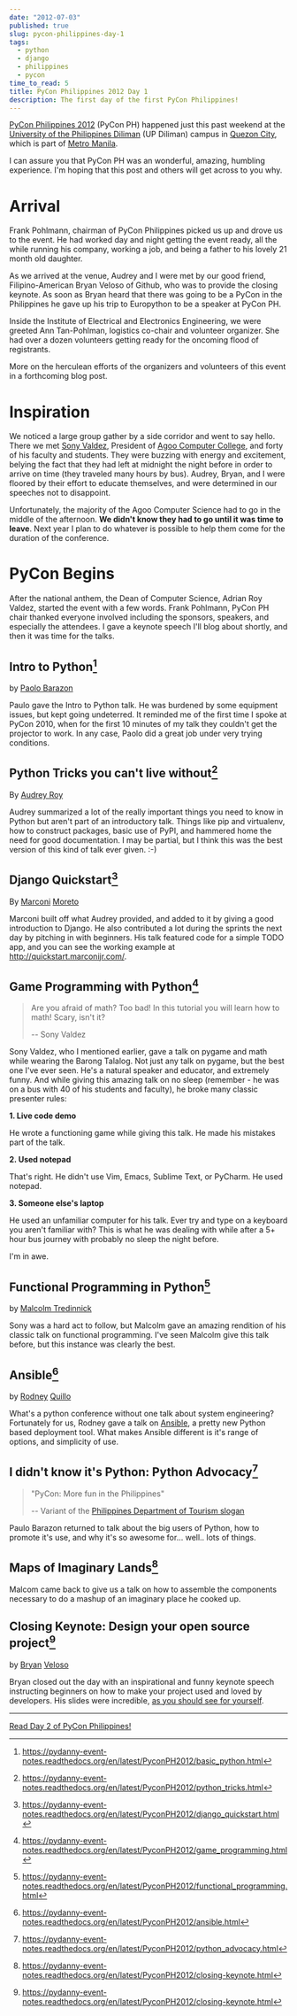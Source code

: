 ```yaml
---
date: "2012-07-03"
published: true
slug: pycon-philippines-day-1
tags:
  - python
  - django
  - philippines
  - pycon
time_to_read: 5
title: PyCon Philippines 2012 Day 1
description: The first day of the first PyCon Philippines!
---
```


[PyCon Philippines 2012](http://ph.pycon.org) (PyCon PH) happened just
this past weekend at the [University of the Philippines
Diliman](http://www.upd.edu.ph/) (UP Diliman) campus in [Quezon
City](http://en.wikipedia.org/wiki/Quezon_City), which is part of [Metro
Manila](http://en.wikipedia.org/wiki/Metro_Manila).

I can assure you that PyCon PH was an wonderful, amazing, humbling
experience. I'm hoping that this post and others will get across to you
why.

# Arrival

Frank Pohlmann, chairman of PyCon Philippines picked us up and drove us
to the event. He had worked day and night getting the event ready, all
the while running his company, working a job, and being a father to his
lovely 21 month old daughter.

As we arrived at the venue, Audrey and I were met by our good friend,
Filipino-American Bryan Veloso of Github, who was to provide the closing
keynote. As soon as Bryan heard that there was going to be a PyCon in
the Philippines he gave up his trip to Europython to be a speaker at
PyCon PH.

Inside the Institute of Electrical and Electronics Engineering, we were
greeted Ann Tan-Pohlman, logistics co-chair and volunteer organizer. She
had over a dozen volunteers getting ready for the oncoming flood of
registrants.

More on the herculean efforts of the organizers and volunteers of this
event in a forthcoming blog post.

# Inspiration

We noticed a large group gather by a side corridor and went to say
hello. There we met [Sony Valdez](https://twitter.com/mrvaldez),
President of [Agoo Computer College](http://www.13hq.com/), and forty of
his faculty and students. They were buzzing with energy and excitement,
belying the fact that they had left at midnight the night before in
order to arrive on time (they traveled many hours by bus). Audrey,
Bryan, and I were floored by their effort to educate themselves, and
were determined in our speeches not to disappoint.

Unfortunately, the majority of the Agoo Computer Science had to go in
the middle of the afternoon. **We didn't know they had to go until it
was time to leave**. Next year I plan to do whatever is possible to help
them come for the duration of the conference.

# PyCon Begins

After the national anthem, the Dean of Computer Science, Adrian Roy
Valdez, started the event with a few words. Frank Pohlmann, PyCon PH
chair thanked everyone involved including the sponsors, speakers, and
especially the attendees. I gave a keynote speech I'll blog about
shortly, and then it was time for the talks.

## Intro to Python[^1]

by [Paolo Barazon](http://twitter.com/titopao)

Paulo gave the Intro to Python talk. He was burdened by some equipment
issues, but kept going undeterred. It reminded me of the first time I
spoke at PyCon 2010, when for the first 10 minutes of my talk they
couldn't get the projector to work. In any case, Paolo did a great job
under very trying conditions.

## Python Tricks you can't live without[^2]

By [Audrey Roy](https://audrey.roygreenfeld.com)

Audrey summarized a lot of the really important things you need to know
in Python but aren't part of an introductory talk. Things like pip and
virtualenv, how to construct packages, basic use of PyPI, and hammered
home the need for good documentation. I may be partial, but I think this
was the best version of this kind of talk ever given. :-)

## Django Quickstart[^3]

By [Marconi](http://marconijr.com/)
[Moreto](https://twitter.com/marconimjr)

Marconi built off what Audrey provided, and added to it by giving a good
introduction to Django. He also contributed a lot during the sprints the
next day by pitching in with beginners. His talk featured code for a
simple TODO app, and you can see the working example at
<http://quickstart.marconijr.com/>.

## Game Programming with Python[^4]

> Are you afraid of math? Too bad! In this tutorial you will learn how
> to math! Scary, isn't it?
>
> -- Sony Valdez

Sony Valdez, who I mentioned earlier, gave a talk on pygame and math
while wearing the Barong Talalog. Not just any talk on pygame, but the
best one I've ever seen. He's a natural speaker and educator, and
extremely funny. And while giving this amazing talk on no sleep
(remember - he was on a bus with 40 of his students and faculty), he
broke many classic presenter rules:

**1. Live code demo**

He wrote a functioning game while giving this talk. He made his mistakes
part of the talk.

**2. Used notepad**

That's right. He didn't use Vim, Emacs, Sublime Text, or PyCharm. He
used notepad.

**3. Someone else's laptop**

He used an unfamiliar computer for his talk. Ever try and type on a
keyboard you aren't familiar with? This is what he was dealing with
while after a 5+ hour bus journey with probably no sleep the night
before.

I'm in awe.

## Functional Programming in Python[^5]

by [Malcolm Tredinnick](https://twitter.com/malcolmt)

Sony was a hard act to follow, but Malcolm gave an amazing rendition of
his classic talk on functional programming. I've seen Malcolm give this
talk before, but this instance was clearly the best.

## Ansible[^6]

by [Rodney](http://capsunlock.net) [Quillo](https://github.com/cocoy)

What's a python conference without one talk about system engineering?
Fortunately for us, Rodney gave a talk on
[Ansible](http://ansible.github.com/), a pretty new Python based
deployment tool. What makes Ansible different is it's range of options,
and simplicity of use.

## I didn't know it's Python: Python Advocacy[^7]

> "PyCon: More fun in the Philippines"
>
> -- Variant of the [Philippines Department of Tourism
> slogan](http://www.itsmorefuninthephilippines.com/)

Paulo Barazon returned to talk about the big users of Python, how to
promote it's use, and why it's so awesome for... well.. lots of
things.

## Maps of Imaginary Lands[^8]

Malcom came back to give us a talk on how to assemble the components
necessary to do a mashup of an imaginary place he cooked up.

## Closing Keynote: Design your open source project[^9]

by [Bryan](https://twitter.com/bryanveloso)
[Veloso](http://avalonstar.com/)

Bryan closed out the day with an inspirational and funny keynote speech
instructing beginners on how to make your project used and loved by
developers. His slides were incredible, [as you should see for
yourself](https://speakerdeck.com/u/bryan/p/design-your-own-open-source-project).

---

[Read Day 2 of PyCon Philippines!](/pycon-philippines-day-1.html)

[^1]: <https://pydanny-event-notes.readthedocs.org/en/latest/PyconPH2012/basic_python.html>
[^2]: <https://pydanny-event-notes.readthedocs.org/en/latest/PyconPH2012/python_tricks.html>
[^3]: <https://pydanny-event-notes.readthedocs.org/en/latest/PyconPH2012/django_quickstart.html>
[^4]: <https://pydanny-event-notes.readthedocs.org/en/latest/PyconPH2012/game_programming.html>
[^5]: <https://pydanny-event-notes.readthedocs.org/en/latest/PyconPH2012/functional_programming.html>
[^6]: <https://pydanny-event-notes.readthedocs.org/en/latest/PyconPH2012/ansible.html>
[^7]: <https://pydanny-event-notes.readthedocs.org/en/latest/PyconPH2012/python_advocacy.html>
[^8]: <https://pydanny-event-notes.readthedocs.org/en/latest/PyconPH2012/closing-keynote.html>
[^9]: <https://pydanny-event-notes.readthedocs.org/en/latest/PyconPH2012/closing-keynote.html>
